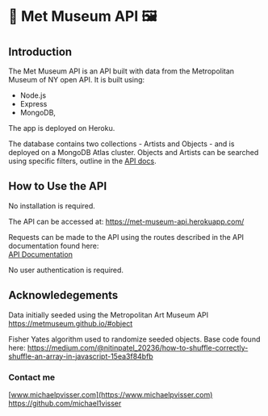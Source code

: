 # :art: Met Museum API :framed_picture:

## Introduction
The Met Museum API is an API built with data from the Metropolitan Museum of NY open API. It is built using:

* Node.js 
* Express 
* MongoDB,

The app is deployed on Heroku.  

The database contains two collections - Artists and Objects - and is deployed on a MongoDB Atlas cluster. Objects and Artists can be searched using specific filters, outline in the [API docs](https://met-museum-api.herokuapp.com/docs/).

## How to Use the API
No installation is required. 

The API can be accessed at: https://met-museum-api.herokuapp.com/ 

Requests can be made to the API using the routes described in the API documentation found here:  
[API Documentation](https://met-museum-api.herokuapp.com/docs/)  

No user authentication is required.

## Acknowledegements

Data initially seeded using the Metropolitan Art Museum API  
https://metmuseum.github.io/#object

Fisher Yates algorithm used to randomize seeded objects. Base code found here: 
https://medium.com/@nitinpatel_20236/how-to-shuffle-correctly-shuffle-an-array-in-javascript-15ea3f84bfb

### Contact me
[www.michaelpvisser.com](https://www.michaelpvisser.com)  
https://github.com/michael1visser